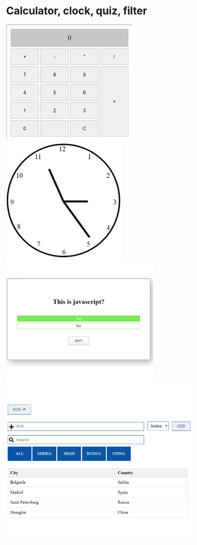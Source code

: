 # Calculator, clock, quiz, filter

![Alt text](img/calculator.png?raw=true "Title")
![Alt text](img/clock.png?raw=true "Title")
![Alt text](img/quiz.png?raw=true "Title")
![Alt text](img/filter.png?raw=true "Title")
